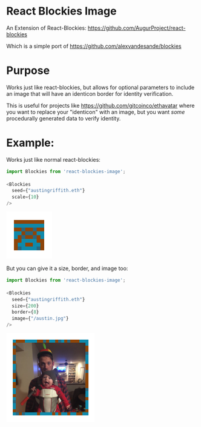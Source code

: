 # React Blockies Image

An Extension of React-Blockies: https://github.com/AugurProject/react-blockies

Which is a simple port of https://github.com/alexvandesande/blockies  

# Purpose

Works just like react-blockies, but allows for optional parameters to include an image that will have an identicon border for identity verification.

This is useful for projects like https://github.com/gitcoinco/ethavatar where you want to replace your "identicon" with an image, but you want *some* procedurally generated data to verify identity.

# Example:

Works just like normal react-blockies:
```javascript
import Blockies from 'react-blockies-image';

<Blockies
  seed={"austingriffith.eth"}
  scale={10}
/>
```
![Example 1](/example1.png?raw=true "Example 1")

But you can give it a size, border, and image too:
```javascript
import Blockies from 'react-blockies-image';

<Blockies
  seed={"austingriffith.eth"}
  size={200}
  border={8}
  image={"/austin.jpg"}
/>
```
![Example 2](/example2.png?raw=true "Example 2")
